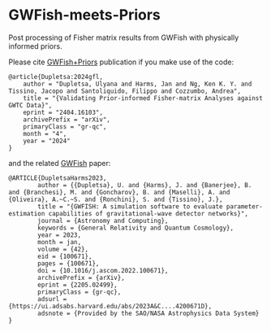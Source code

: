 # GWFish-meets-Priors
Post processing of Fisher matrix results from GWFish with physically informed priors.

Please cite [GWFish+Priors](https://arxiv.org/abs/2404.16103) publication if you make use of the code:
```
@article{Dupletsa:2024gfl,
    author = "Dupletsa, Ulyana and Harms, Jan and Ng, Ken K. Y. and Tissino, Jacopo and Santoliquido, Filippo and Cozzumbo, Andrea",
    title = "{Validating Prior-informed Fisher-matrix Analyses against GWTC Data}",
    eprint = "2404.16103",
    archivePrefix = "arXiv",
    primaryClass = "gr-qc",
    month = "4",
    year = "2024"
}
```
and the related [GWFish](https://doi.org/10.1016/j.ascom.2022.100671) paper:
```
@ARTICLE{DupletsaHarms2023,
        author = {{Dupletsa}, U. and {Harms}, J. and {Banerjee}, B. and {Branchesi}, M. and {Goncharov}, B. and {Maselli}, A. and {Oliveira}, A.~C.~S. and {Ronchini}, S. and {Tissino}, J.},
        title = "{GWFISH: A simulation software to evaluate parameter-estimation capabilities of gravitational-wave detector networks}",
        journal = {Astronomy and Computing},
        keywords = {General Relativity and Quantum Cosmology},
        year = 2023,
        month = jan,
        volume = {42},
        eid = {100671},
        pages = {100671},
        doi = {10.1016/j.ascom.2022.100671},
        archivePrefix = {arXiv},
        eprint = {2205.02499},
        primaryClass = {gr-qc},
        adsurl = {https://ui.adsabs.harvard.edu/abs/2023A&C....4200671D},
        adsnote = {Provided by the SAO/NASA Astrophysics Data System}
}
```
